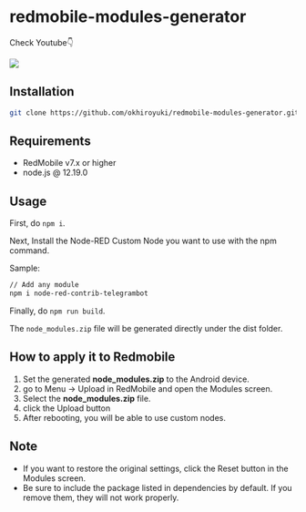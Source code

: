 # redmobile-modules-generator

Check Youtube👇

[![](http://img.youtube.com/vi/s_MvkH3IXrM/0.jpg)](http://www.youtube.com/watch?v=s_MvkH3IXrM "")


## Installation

```bash
git clone https://github.com/okhiroyuki/redmobile-modules-generator.git
```

## Requirements

- RedMobile v7.x or higher
- node.js @ 12.19.0

## Usage

First, do `npm i`.

Next, Install the Node-RED Custom Node you want to use with the npm command.

Sample:

```bash
// Add any module
npm i node-red-contrib-telegrambot
```

Finally, do `npm run build`.

The `node_modules.zip` file will be generated directly under the dist folder.

## How to apply it to Redmobile

1. Set the generated **node_modules.zip** to the Android device.
2. go to Menu -> Upload in RedMobile and open the Modules screen.
3. Select the **node_modules.zip** file.
4. click the Upload button
5. After rebooting, you will be able to use custom nodes.

## Note

- If you want to restore the original settings, click the Reset button in the Modules screen.
- Be sure to include the package listed in dependencies by default. If you remove them, they will not work properly.
